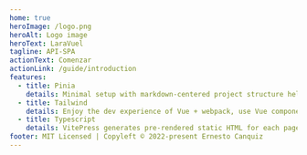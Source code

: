 ```yaml
---
home: true
heroImage: /logo.png
heroAlt: Logo image
heroText: LaraVuel
tagline: API-SPA
actionText: Comenzar
actionLink: /guide/introduction
features:
  - title: Pinia
    details: Minimal setup with markdown-centered project structure helps you focus on writing.
  - title: Tailwind
    details: Enjoy the dev experience of Vue + webpack, use Vue components in markdown, and develop custom themes with Vue.
  - title: Typescript
    details: VitePress generates pre-rendered static HTML for each page, and runs as an SPA once a page is loaded.
footer: MIT Licensed | Copyleft © 2022-present Ernesto Canquiz
---
```


